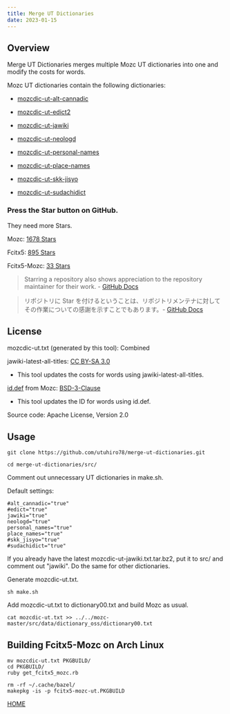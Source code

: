 ```yaml
---
title: Merge UT Dictionaries
date: 2023-01-15
---
```


## Overview

Merge UT Dictionaries merges multiple Mozc UT dictionaries into one and modify the costs for words.

Mozc UT dictionaries contain the following dictionaries:

- [mozcdic-ut-alt-cannadic](https://github.com/utuhiro78/mozcdic-ut-alt-cannadic)

- [mozcdic-ut-edict2](https://github.com/utuhiro78/mozcdic-ut-edict2)

- [mozcdic-ut-jawiki](https://github.com/utuhiro78/mozcdic-ut-jawiki)

- [mozcdic-ut-neologd](https://github.com/utuhiro78/mozcdic-ut-neologd)

- [mozcdic-ut-personal-names](https://github.com/utuhiro78/mozcdic-ut-personal-names)

- [mozcdic-ut-place-names](https://github.com/utuhiro78/mozcdic-ut-place-names)

- [mozcdic-ut-skk-jisyo](https://github.com/utuhiro78/mozcdic-ut-skk-jisyo)

- [mozcdic-ut-sudachidict](https://github.com/utuhiro78/mozcdic-ut-sudachidict)

### Press the Star button on GitHub.

They need more Stars.

Mozc: [1678 Stars](https://github.com/google/mozc)

Fcitx5: [895 Stars](https://github.com/fcitx/fcitx5)

Fcitx5-Mozc: [33 Stars](https://github.com/fcitx/mozc)

> Starring a repository also shows appreciation to the repository maintainer for their work. - [GitHub Docs](https://docs.github.com/en/get-started/exploring-projects-on-github/saving-repositories-with-stars)

> リポジトリに Star を付けるということは、リポジトリメンテナに対してその作業についての感謝を示すことでもあります。- [GitHub Docs](https://docs.github.com/ja/get-started/exploring-projects-on-github/saving-repositories-with-stars)

## License

mozcdic-ut.txt (generated by this tool): Combined

jawiki-latest-all-titles: [CC BY-SA 3.0](https://ja.wikipedia.org/wiki/Wikipedia:ウィキペディアを二次利用する)

- This tool updates the costs for words using jawiki-latest-all-titles.

[id.def](https://github.com/google/mozc/blob/master/src/data/dictionary_oss/id.def) from Mozc: [BSD-3-Clause](https://github.com/google/mozc)

- This tool updates the ID for words using id.def.

Source code: Apache License, Version 2.0

## Usage

```
git clone https://github.com/utuhiro78/merge-ut-dictionaries.git

cd merge-ut-dictionaries/src/
```

Comment out unnecessary UT dictionaries in make.sh.

Default settings:

```
#alt_cannadic="true"
#edict="true"
jawiki="true"
neologd="true"
personal_names="true"
place_names="true"
#skk_jisyo="true"
#sudachidict="true"
```

If you already have the latest mozcdic-ut-jawiki.txt.tar.bz2, put it to src/ and comment out "jawiki". Do the same for other dictionaries.

Generate mozcdic-ut.txt.

```
sh make.sh
```

Add mozcdic-ut.txt to dictionary00.txt and build Mozc as usual.

```
cat mozcdic-ut.txt >> ../../mozc-master/src/data/dictionary_oss/dictionary00.txt
```

## Building Fcitx5-Mozc on Arch Linux

```
mv mozcdic-ut.txt PKGBUILD/
cd PKGBUILD/
ruby get_fcitx5_mozc.rb

rm -rf ~/.cache/bazel/
makepkg -is -p fcitx5-mozc-ut.PKGBUILD
```

[HOME](http://linuxplayers.g1.xrea.com/mozc-ut.html)
